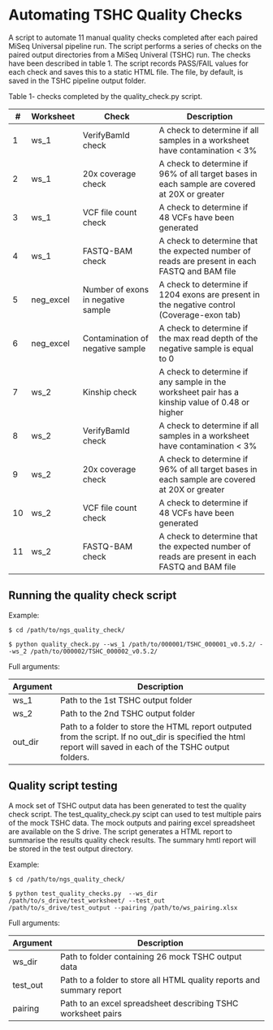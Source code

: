 # Automating TSHC Quality Checks

A script to automate 11 manual quality checks completed after each paired MiSeq Universal pipeline run. The script performs a series of checks on the paired output directories from a MiSeq Univeral (TSHC) run. The checks have been described in table 1. The script records PASS/FAIL values for each check and saves this to a static HTML file. The file, by default, is saved in the TSHC pipeline output folder.

Table 1- checks completed by the quality_check.py script.
 
|\#  | Worksheet | Check                              | Description                                                                                   |
|----|-----------|------------------------------------|-----------------------------------------------------------------------------------------------|
| 1  | ws_1      | VerifyBamId check                  | A check to determine if all samples in a worksheet have contamination < 3%                    |
| 2  | ws_1      | 20x coverage check                 | A check to determine if 96% of all target bases in each sample are covered at 20X or greater  |
| 3  | ws_1      | VCF file count check               | A check to determine if 48 VCFs have been generated                                           |
| 4  | ws_1      | FASTQ-BAM check                    | A check to determine that the expected number of reads are present in each FASTQ and BAM file |
| 5  | neg_excel | Number of exons in negative sample | A check to determine if 1204 exons are present in the negative control (Coverage-exon tab)    |
| 6  | neg_excel | Contamination of negative sample   | A check to determine if the max read depth of the negative sample is equal to 0               |
| 7  | ws_2      | Kinship check                      | A check to determine if any sample in the worksheet pair has a kinship value of 0.48 or higher|
| 8  | ws_2      | VerifyBamId check                  | A check to determine if all samples in a worksheet have contamination < 3%                    |
| 9  | ws_2      | 20x coverage check                 | A check to determine if 96% of all target bases in each sample are covered at 20X or greater  |
| 10 | ws_2      | VCF file count check               | A check to determine if 48 VCFs have been generated                                           |
| 11 | ws_2      | FASTQ-BAM check                    | A check to determine that the expected number of reads are present in each FASTQ and BAM file |



## Running the quality check script


Example:

```
$ cd /path/to/ngs_quality_check/

$ python quality_check.py --ws_1 /path/to/000001/TSHC_000001_v0.5.2/ --ws_2 /path/to/000002/TSHC_000002_v0.5.2/

```

Full arguments:


| Argument    | Description                                                      |
|-------------|------------------------------------------------------------------|
| ws_1 	      | Path to the 1st TSHC output folder  						     |
| ws_2        | Path to the 2nd TSHC output folder 							     |
| out_dir     | Path to a folder to store the HTML report outputed from the script. If no out_dir is specified the html report will saved in each of the TSHC output folders.|


## Quality script testing

A mock set of TSHC output data has been generated to test the quality check script. The test_quality_check.py scipt can used to test multiple pairs of the mock TSHC data. The mock outputs and pairing excel spreadsheet are available on the S drive. The script generates a HTML report to summarise the results quality check results. The summary hmtl report will be stored in the test output directory.

Example:

```
$ cd /path/to/ngs_quality_check/

$ python test_quality_checks.py  --ws_dir /path/to/s_drive/test_worksheet/ --test_out /path/to/s_drive/test_output --pairing /path/to/ws_pairing.xlsx

```

Full arguments:


| Argument    | Description                                                      	 |
|-------------|----------------------------------------------------------------------|
| ws_dir 	  | Path to folder containing 26 mock TSHC output data 					 |
| test_out    | Path to a folder to store all HTML quality reports and summary report|
| pairing     | Path to an excel spreadsheet describing TSHC worksheet pairs		 |

